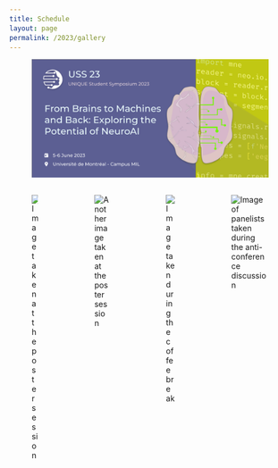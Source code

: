 ```yaml
---
title: Schedule
layout: page
permalink: /2023/gallery
---
```


<section class="hero is-primary">
  <div class="hero-body">
    <figure class="image is-5by2">
      <img src="/assets/img/USS2023/banner.png" alt="USS 2023">
    </figure>
  </div>
</section>

<div class="columns is-multiline">
  <div class="column is-one-quarter-desktop is-half-tablet">
    <div class="card">
        <div class="card-image">
            <figure class="image is-3by2">
              <img src="/assets/img/USS2023/poster-1.jpg" alt="Image taken at the poster session">
            </figure>
        </div>
    </div>
  </div>
  <div class="column is-one-quarter-desktop is-half-tablet">
    <div class="card">
        <div class="card-image">
            <figure class="image is-3by2">
              <img src="/assets/img/USS2023/poster-2.jpg" alt="Another image taken at the poster session">
            </figure>
        </div>
    </div>
  </div>  
  <div class="column is-one-quarter-desktop is-half-tablet">
    <div class="card">
        <div class="card-image">
            <figure class="image is-3by2">
              <img src="/assets/img/USS2023/break.jpg" alt="Image taken during the coffee break">
            </figure>
        </div>
    </div>
  </div>
  <div class="column is-one-quarter-desktop is-half-tablet">
    <div class="card">
        <div class="card-image">
            <figure class="image is-3by2">
              <img src="/assets/img/USS2023/panel.jpg" alt="Image of panelists taken during the anti-conference discussion">
            </figure>
        </div>
    </div>
  </div>
</div>
